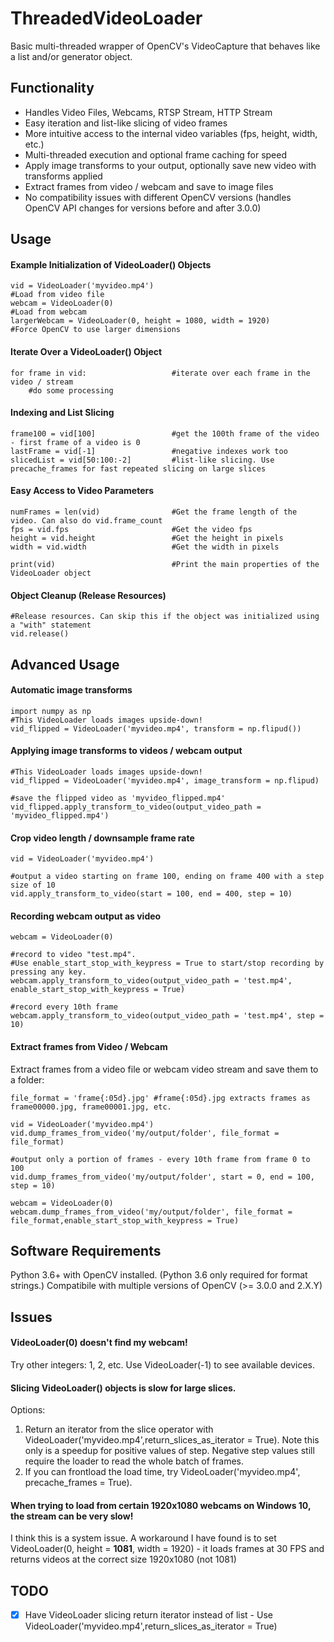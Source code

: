 # ThreadedVideoLoader
Basic multi-threaded wrapper of OpenCV's VideoCapture that behaves like a list and/or generator object.

## Functionality
* Handles Video Files, Webcams, RTSP Stream, HTTP Stream
* Easy iteration and list-like slicing of video frames
* More intuitive access to the internal video variables (fps, height, width, etc.)
* Multi-threaded execution and optional frame caching for speed
* Apply image transforms to your output, optionally save new video with transforms applied
* Extract frames from video / webcam and save to image files
* No compatibility issues with different OpenCV versions (handles OpenCV API changes for versions before and after 3.0.0)

## Usage

#### Example Initialization of VideoLoader() Objects
    vid = VideoLoader('myvideo.mp4')                                                #Load from video file
    webcam = VideoLoader(0)                                                         #Load from webcam
    largerWebcam = VideoLoader(0, height = 1080, width = 1920)                      #Force OpenCV to use larger dimensions

#### Iterate Over a VideoLoader() Object
    for frame in vid:                   #iterate over each frame in the video / stream
        #do some processing
    
#### Indexing and List Slicing
    frame100 = vid[100]                 #get the 100th frame of the video - first frame of a video is 0
    lastFrame = vid[-1]                 #negative indexes work too
    slicedList = vid[50:100:-2]         #list-like slicing. Use precache_frames for fast repeated slicing on large slices

#### Easy Access to Video Parameters
    numFrames = len(vid)                #Get the frame length of the video. Can also do vid.frame_count
    fps = vid.fps                       #Get the video fps
    height = vid.height                 #Get the height in pixels
    width = vid.width                   #Get the width in pixels

    print(vid)                          #Print the main properties of the VideoLoader object

#### Object Cleanup (Release Resources)
    #Release resources. Can skip this if the object was initialized using a "with" statement
    vid.release()

## Advanced Usage
#### Automatic image transforms
    import numpy as np
    #This VideoLoader loads images upside-down!
    vid_flipped = VideoLoader('myvideo.mp4', transform = np.flipud())

#### Applying image transforms to videos / webcam output
    #This VideoLoader loads images upside-down!
    vid_flipped = VideoLoader('myvideo.mp4', image_transform = np.flipud)
    
    #save the flipped video as 'myvideo_flipped.mp4'
    vid_flipped.apply_transform_to_video(output_video_path = 'myvideo_flipped.mp4')

#### Crop video length / downsample frame rate
    vid = VideoLoader('myvideo.mp4')
    
    #output a video starting on frame 100, ending on frame 400 with a step size of 10 
    vid.apply_transform_to_video(start = 100, end = 400, step = 10)

#### Recording webcam output as video
    webcam = VideoLoader(0)
    
    #record to video "test.mp4". 
    #Use enable_start_stop_with_keypress = True to start/stop recording by pressing any key.
    webcam.apply_transform_to_video(output_video_path = 'test.mp4', enable_start_stop_with_keypress = True)
    
    #record every 10th frame
    webcam.apply_transform_to_video(output_video_path = 'test.mp4', step = 10)
    
#### Extract frames from Video / Webcam
Extract frames from a video file or webcam video stream and save them to a folder:

    file_format = 'frame{:05d}.jpg' #frame{:05d}.jpg extracts frames as frame00000.jpg, frame00001.jpg, etc.

    vid = VideoLoader('myvideo.mp4')
    vid.dump_frames_from_video('my/output/folder', file_format = file_format)
    
    #output only a portion of frames - every 10th frame from frame 0 to 100
    vid.dump_frames_from_video('my/output/folder', start = 0, end = 100, step = 10)
    
    webcam = VideoLoader(0)
    webcam.dump_frames_from_video('my/output/folder', file_format = file_format,enable_start_stop_with_keypress = True)
    
    
## Software Requirements
Python 3.6+ with OpenCV installed. (Python 3.6 only required for format strings.) 
Compatibile with multiple versions of OpenCV (>= 3.0.0 and 2.X.Y)

## Issues
#### VideoLoader(0) doesn't find my webcam!
Try other integers: 1, 2, etc. Use VideoLoader(-1) to see available devices.

#### Slicing VideoLoader() objects is slow for large slices.
Options:
1. Return an iterator from the slice operator with VideoLoader('myvideo.mp4',return_slices_as_iterator = True). Note this only is a speedup for positive values of step. Negative step values still require the loader to read the whole batch of frames.
2. If you can frontload the load time, try VideoLoader('myvideo.mp4', precache_frames = True).

#### When trying to load from certain 1920x1080 webcams on Windows 10, the stream can be very slow!
I think this is a system issue. A workaround I have found is to set VideoLoader(0, height = **1081**, width = 1920) - it loads frames at 30 FPS and returns videos at the correct size 1920x1080 (not 1081)

## TODO
- [x] Have VideoLoader slicing return iterator instead of list - Use VideoLoader('myvideo.mp4',return_slices_as_iterator = True)
